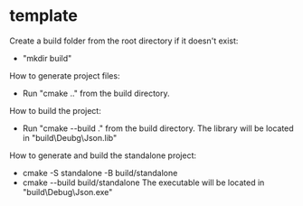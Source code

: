 # template
Create a build folder from the root directory if it doesn't exist:
- "mkdir build"

How to generate project files:
- Run "cmake .." from the build directory.

How to build the project:
- Run "cmake --build ." from the build directory.
The library will be located in "build\Deubg\Json.lib"

How to generate and build the standalone project:
- cmake -S standalone -B build/standalone
- cmake --build build/standalone
The executable will be located in "build\Debug\Json.exe"
